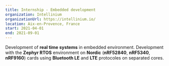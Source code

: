 ```yaml
---
title: Internship - Embedded development
organization: Intellinium
organizationUrl: https://intellinium.io/
location: Aix-en-Provence, France
start: 2021-04-01
end: 2021-09-01
---
```


Development of **real time systems** in embedded environment.
Development with the **Zephyr RTOS** environment on **Nordic** (**nRF52840**, **nRF5340**, **nRF9160**) cards using **Bluetooth LE** and **LTE** protocoles on separated cores.